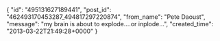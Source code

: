  {
   "id": "495131627189441",
   "post_id": "462493170453287_494817297220874",
   "from_name": "Pete Daoust",
   "message": "my brain is about to explode....or inplode...",
   "created_time": "2013-03-22T21:49:28+0000"
 }
